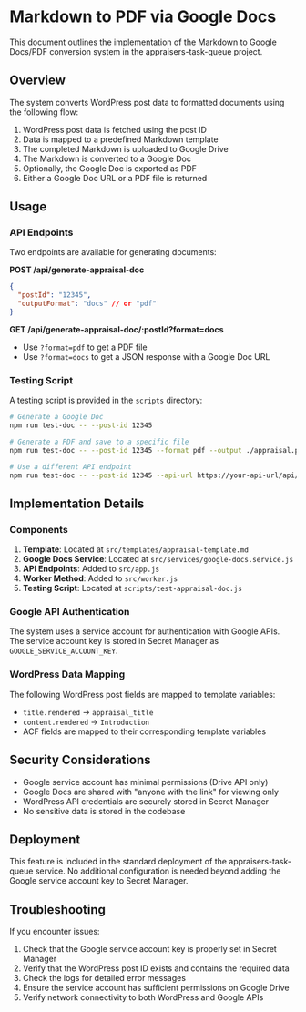# Markdown to PDF via Google Docs

This document outlines the implementation of the Markdown to Google Docs/PDF conversion system in the appraisers-task-queue project.

## Overview

The system converts WordPress post data to formatted documents using the following flow:

1. WordPress post data is fetched using the post ID
2. Data is mapped to a predefined Markdown template
3. The completed Markdown is uploaded to Google Drive
4. The Markdown is converted to a Google Doc
5. Optionally, the Google Doc is exported as PDF
6. Either a Google Doc URL or a PDF file is returned

## Usage

### API Endpoints

Two endpoints are available for generating documents:

**POST /api/generate-appraisal-doc**
```json
{
  "postId": "12345",
  "outputFormat": "docs" // or "pdf"
}
```

**GET /api/generate-appraisal-doc/:postId?format=docs**

- Use `?format=pdf` to get a PDF file
- Use `?format=docs` to get a JSON response with a Google Doc URL

### Testing Script

A testing script is provided in the `scripts` directory:

```bash
# Generate a Google Doc
npm run test-doc -- --post-id 12345

# Generate a PDF and save to a specific file
npm run test-doc -- --post-id 12345 --format pdf --output ./appraisal.pdf

# Use a different API endpoint
npm run test-doc -- --post-id 12345 --api-url https://your-api-url/api/generate-appraisal-doc
```

## Implementation Details

### Components

1. **Template**: Located at `src/templates/appraisal-template.md`
2. **Google Docs Service**: Located at `src/services/google-docs.service.js`
3. **API Endpoints**: Added to `src/app.js`
4. **Worker Method**: Added to `src/worker.js`
5. **Testing Script**: Located at `scripts/test-appraisal-doc.js`

### Google API Authentication

The system uses a service account for authentication with Google APIs. The service account key is stored in Secret Manager as `GOOGLE_SERVICE_ACCOUNT_KEY`.

### WordPress Data Mapping

The following WordPress post fields are mapped to template variables:

- `title.rendered` → `appraisal_title`
- `content.rendered` → `Introduction`
- ACF fields are mapped to their corresponding template variables

## Security Considerations

- Google service account has minimal permissions (Drive API only)
- Google Docs are shared with "anyone with the link" for viewing only
- WordPress API credentials are securely stored in Secret Manager
- No sensitive data is stored in the codebase

## Deployment

This feature is included in the standard deployment of the appraisers-task-queue service. No additional configuration is needed beyond adding the Google service account key to Secret Manager.

## Troubleshooting

If you encounter issues:

1. Check that the Google service account key is properly set in Secret Manager
2. Verify that the WordPress post ID exists and contains the required data
3. Check the logs for detailed error messages
4. Ensure the service account has sufficient permissions on Google Drive
5. Verify network connectivity to both WordPress and Google APIs 